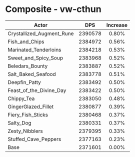 # Composite - vw-cthun
| Actor | DPS | Increase |
|---|:---:|:---:|
|Crystallized_Augment_Rune|2390578|0.80%|
|Fish_and_Chips|2384972|0.56%|
|Marinated_Tenderloins|2384218|0.53%|
|Sweet_and_Spicy_Soup|2383968|0.52%|
|Beledars_Bounty|2383887|0.52%|
|Salt_Baked_Seafood|2383778|0.51%|
|Deepfin_Patty|2383492|0.50%|
|Feast_of_the_Divine_Day|2383422|0.50%|
|Chippy_Tea|2383050|0.48%|
|GingerGlazed_Fillet|2380877|0.39%|
|Fiery_Fish_Sticks|2380468|0.37%|
|Salty_Dog|2380331|0.37%|
|Zesty_Nibblers|2379395|0.33%|
|Stuffed_Cave_Peppers|2377163|0.23%|
|Base|2371601|0.00%|
